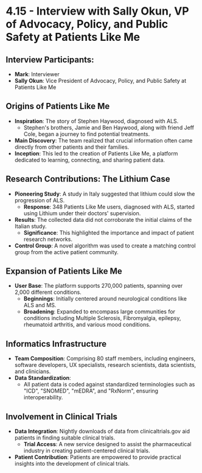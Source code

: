 # 4.15 - Interview with Sally Okun, VP of Advocacy, Policy, and Public Safety at Patients Like Me

## Interview Participants:
- **Mark**: Interviewer
- **Sally Okun**: Vice President of Advocacy, Policy, and Public Safety at Patients Like Me

## Origins of Patients Like Me
- **Inspiration**: The story of Stephen Haywood, diagnosed with ALS.
  - Stephen's brothers, Jamie and Ben Haywood, along with friend Jeff Cole, began a journey to find potential treatments.
- **Main Discovery**: The team realized that crucial information often came directly from other patients and their families.
- **Inception**: This led to the creation of Patients Like Me, a platform dedicated to learning, connecting, and sharing patient data.

## Research Contributions: The Lithium Case
- **Pioneering Study**: A study in Italy suggested that lithium could slow the progression of ALS.
  - **Response**: 348 Patients Like Me users, diagnosed with ALS, started using Lithium under their doctors' supervision.
- **Results**: The collected data did not corroborate the initial claims of the Italian study.
  - **Significance**: This highlighted the importance and impact of patient research networks.
- **Control Group**: A novel algorithm was used to create a matching control group from the active patient community.

## Expansion of Patients Like Me
- **User Base**: The platform supports 270,000 patients, spanning over 2,000 different conditions.
  - **Beginnings**: Initially centered around neurological conditions like ALS and MS.
  - **Broadening**: Expanded to encompass large communities for conditions including Multiple Sclerosis, Fibromyalgia, epilepsy, rheumatoid arthritis, and various mood conditions.

## Informatics Infrastructure
- **Team Composition**: Comprising 80 staff members, including engineers, software developers, UX specialists, research scientists, data scientists, and clinicians.
- **Data Standardization**:
  - All patient data is coded against standardized terminologies such as "ICD", "SNOMED", "mEDRA", and "RxNorm", ensuring interoperability.

## Involvement in Clinical Trials
- **Data Integration**: Nightly downloads of data from clinicaltrials.gov aid patients in finding suitable clinical trials.
  - **Trial Access**: A new service designed to assist the pharmaceutical industry in creating patient-centered clinical trials.
- **Patient Contribution**: Patients are empowered to provide practical insights into the development of clinical trials.
